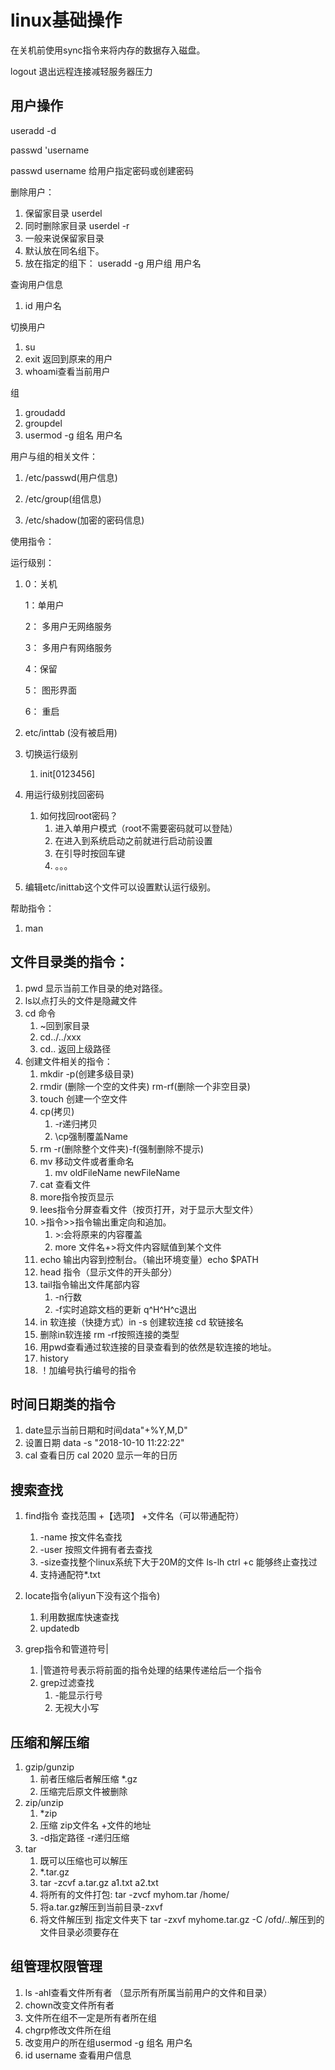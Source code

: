 # linux基础操作

在关机前使用sync指令来将内存的数据存入磁盘。

logout 退出远程连接减轻服务器压力

## 用户操作

useradd -d 

passwd 'username

passwd username 给用户指定密码或创建密码

删除用户：

1. 保留家目录  userdel
2. 同时删除家目录  userdel -r
3. 一般来说保留家目录
4. 默认放在同名组下。
5. 放在指定的组下： useradd -g 用户组 用户名

查询用户信息

1. id 用户名

切换用户

1. su
2. exit 返回到原来的用户
3. whoami查看当前用户

组

1. groudadd
2. groupdel
3. usermod -g 组名 用户名

用户与组的相关文件：

1. /etc/passwd(用户信息)

2. /etc/group(组信息)
3. /etc/shadow(加密的密码信息)

使用指令：

运行级别：

1. 0：关机

   1：单用户

   2： 多用户无网络服务

   3： 多用户有网络服务

   4：保留

   5： 图形界面

   6： 重启

2. etc/inttab (没有被启用)

3. 切换运行级别

   1. init[0123456]

4. 用运行级别找回密码

   1. 如何找回root密码？
      1. 进入单用户模式（root不需要密码就可以登陆）
      2. 在进入到系统启动之前就进行启动前设置
      3. 在引导时按回车键
      4. 。。。

5. 编辑etc/inittab这个文件可以设置默认运行级别。



帮助指令：

1. man

## 文件目录类的指令：

1. pwd 显示当前工作目录的绝对路径。
2. ls以点打头的文件是隐藏文件
3. cd 命令
   1. ~回到家目录
   2. cd../../xxx
   3. cd.. 返回上级路径
4. 创建文件相关的指令：
   1. mkdir -p(创建多级目录)
   2. rmdir (删除一个空的文件夹) rm-rf(删除一个非空目录)
   3. touch 创建一个空文件
   4. cp(拷贝)
      1.  -r递归拷贝
      2. \cp强制覆盖Name
   5. rm -r(删除整个文件夹)-f(强制删除不提示)
   6. mv 移动文件或者重命名
      1. mv oldFileName newFileName
   7. cat 查看文件
   8. more指令按页显示
   9. lees指令分屏查看文件（按页打开，对于显示大型文件）
   10. \>指令\>\>指令输出重定向和追加。
       1. \>:会将原来的内容覆盖
       2. more  文件名+>将文件内容赋值到某个文件
   11. echo 输出内容到控制台。（输出环境变量）echo $PATH
   12. head 指令（显示文件的开头部分）
   13. tail指令输出文件尾部内容
       1. -n行数
       2. -f实时追踪文档的更新 q^H^H^c退出
   14. in 软连接（快捷方式）in -s 创建软连接 cd 软链接名
   15. 删除in软连接 rm -rf按照连接的类型
   16. 用pwd查看通过软连接的目录查看到的依然是软连接的地址。
   17. history 
   18. ！加编号执行编号的指令

## 时间日期类的指令

1. date显示当前日期和时间data"+%Y,M,D"
2. 设置日期 data -s "2018-10-10 11:22:22"
3. cal 查看日历 cal 2020 显示一年的日历

## 搜索查找

1. find指令 查找范围 +【选项】 +文件名（可以带通配符）
   1. -name 按文件名查找
   2. -user 按照文件拥有者去查找
   3. -size查找整个linux系统下大于20M的文件 ls-lh ctrl +c 能够终止查找过
   4. 支持通配符*.txt
2. locate指令(aliyun下没有这个指令)
   1. 利用数据库快速查找
   2. updatedb

1. grep指令和管道符号|
   1. |管道符号表示将前面的指令处理的结果传递给后一个指令
   2. grep过滤查找 
      1. -能显示行号
      2. 无视大小写

## 压缩和解压缩

1. gzip/gunzip
   1. 前者压缩后者解压缩 *.gz
   2. 压缩完后原文件被删除
2. zip/unzip
   1. *zip
   2. 压缩 zip文件名 +文件的地址
   3. -d指定路径 -r递归压缩
3. tar
   1. 既可以压缩也可以解压
   2. *.tar.gz
   3.  tar -zcvf a.tar.gz a1.txt a2.txt
   4. 将所有的文件打包: tar -zvcf myhom.tar /home/
   5. 将a.tar.gz解压到当前目录-zxvf 
   6. 将文件解压到 指定文件夹下 tar -zxvf myhome.tar.gz -C /ofd/..解压到的文件目录必须要存在

## 组管理权限管理

1. ls -ahl查看文件所有者 （显示所有所属当前用户的文件和目录）
2. chown改变文件所有者
3. 文件所在组不一定是所有者所在组
4. chgrp修改文件所在组
5. 改变用户的所在组usermod -g 组名 用户名
6. id username 查看用户信息 